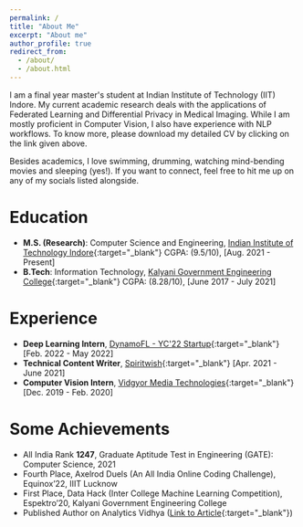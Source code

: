 ```yaml
---
permalink: /
title: "About Me"
excerpt: "About me"
author_profile: true
redirect_from: 
  - /about/
  - /about.html
---
```

I am a final year master's student at Indian Institute of Technology (IIT) Indore. My current academic research deals with the applications of Federated Learning and Differential Privacy in Medical Imaging. While I am mostly proficient in Computer Vision, I also have experience with NLP workflows. To know more, please download my detailed CV by clicking on the link given above.

Besides academics, I love swimming, drumming, watching mind-bending movies and sleeping (yes!). If you want to connect, feel free to hit me up on any of my socials listed alongside.

Education
=========
* **M.S. (Research)**:  Computer Science and Engineering, [Indian Institute of Technology Indore](http://cse.iiti.ac.in/){:target="_blank"} CGPA: (9.5/10), [Aug. 2021 - Present]
* **B.Tech**: Information Technology, [Kalyani Government Engineering College](https://www.kgec.edu.in/){:target="_blank"} CGPA: (8.28/10), [June 2017 - July 2021]

Experience
=========
* **Deep Learning Intern**, [DynamoFL - YC'22 Startup](https://www.dynamofl.com/){:target="_blank"} [Feb. 2022  - May 2022]
* **Technical Content Writer**, [Spiritwish](https://www.spiritwish.co/){:target="_blank"} [Apr. 2021 - June 2021]
* **Computer Vision Intern**, [Vidgyor Media Technologies](https://vidgyor.com/){:target="_blank"} [Dec. 2019 - Feb. 2020]

Some Achievements
==========================
* All India Rank **1247**, Graduate Aptitude Test in Engineering (GATE): Computer Science, 2021
* Fourth Place, Axelrod Duels (An All India Online Coding Challenge), Equinox’22, IIIT Lucknow
* First Place, Data Hack (Inter College Machine Learning Competition), Espektro’20, Kalyani Government Engineering College
* Published Author on Analytics Vidhya ([Link to Article](https://medium.com/analytics-vidhya/generating-a-labeled-data-set-of-images-from-a-video-for-convolutional-neural-networks-part-2-859cc4337568){:target="_blank"})
